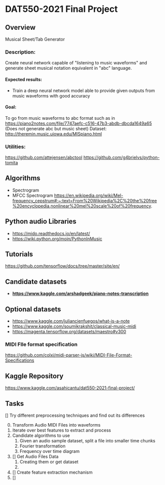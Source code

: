 # DAT550-2021 Final Project

## Overview

Musical Sheet/Tab Generator	

### Description:

Create neural network capable of "listening to music waveforms" and generate sheet musical notation equivalent in "abc" language.

#### Expected results:
- Train a deep neural network model able to provide given outputs from music waveforms with good accuracy

#### Goal:
To go from music waveforms to  abc format such as in https://piano2notes.com/file/7747aefc-c516-47b3-abdb-dbcda1649a65 (Does not generate abc but  music sheet)
Dataset:
http://theremin.music.uiowa.edu/MISpiano.html


### Utilities:
https://github.com/attejensen/abctool
https://github.com/g4brielvs/python-tomita

## Algorithms
- Spectrogram
- MFCC Spectrogram
    https://en.wikipedia.org/wiki/Mel-frequency_cepstrum#:~:text=From%20Wikipedia%2C%20the%20free%20encyclopedia,nonlinear%20mel%20scale%20of%20frequency.

## Python audio Libraries
- https://mido.readthedocs.io/en/latest/
- https://wiki.python.org/moin/PythonInMusic

## Tutorials
https://github.com/tensorflow/docs/tree/master/site/en/



## Candidate datasets
- **https://www.kaggle.com/arshadgeek/piano-notes-transcription**
  
## Optional datasets
- https://www.kaggle.com/juliancienfuegos/what-is-a-note
- https://www.kaggle.com/soumikrakshit/classical-music-midi
- https://magenta.tensorflow.org/datasets/maestro#v300

### MIDI FIle format specification
https://github.com/colxi/midi-parser-js/wiki/MIDI-File-Format-Specifications

## Kaggle Repository
https://www.kaggle.com/asahicantu/dat550-2021-final-project/

## Tasks
[] Try different preprocessing techniques and find out its differences



0. Transform Audio MIDI Files into waveforms
1. Iterate over best features to extract and process
2. Candidate algorithms to use
   1. Given an audio sample dataset, split a file into smaller time chunks
   2. Fourier transformation
   3. Frequency over time diagram
4. [] Get Audio Files Data
   1. Creating them  or get dataset
   2. 
5. [] Create feature extraction mechanism
6. [] 

 

